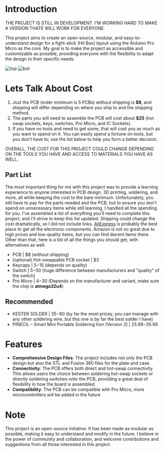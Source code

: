 # Introduction
THE PROJECT IS STILL IN DEVELOPMENT. I'M WORKING HARD TO MAKE A VERSION THATE WILL WORK FOR EVERYONE.

This project aims to create an open-source, modular, and easy-to-understand design for a fight-stick (Hit Box) layout using the Arduino Pro Micro as the core.
My goal is to make the project as accessible and customizable as possible, providing everyone with the flexibility to adapt the design to their specific needs.

![top](https://github.com/Taialt97/mini-hitbox-pcb/assets/45160819/a9b5a59a-0500-422f-be36-5845a719662f)
![bot](https://github.com/Taialt97/mini-hitbox-pcb/assets/45160819/0649b3d5-1120-448b-bb93-668e5914f3f8)

# Lets Talk About Cost

1. Just the PCB (order minimum is 5 PCBs) without shipping is **$8**, and shipping will differ depending on where you ship to and the shipping method.
2. The parts you will need to assemble the PCB will cost about **$25** (hot swap sockets, keys, switches, Pro Micro, and IC Sockets).
3. If you have no tools and need to get some, that will cost you as much as you want to spend on it. You can easily spend a fortune on tools, but you don't have to; use the list below to help you form a better decision.

OVERALL, THE COST FOR THIS PROJECT COULD CHANGE DEPENDING ON THE TOOLS YOU HAVE AND ACCESS TO MATERIALS YOU HAVE AS WELL.

## Part List 

The most important thing for me with this project was to provide a learning experience to anyone interested in PCB design, 3D printing, soldering, and more, all while keeping the cost to the bare minimum. Unfortunately, you still have to pay for the parts needed and the PCB, but to ensure you don't spend on unnecessary items while still learning, I handled all the spending for you. I've assembled a list of everything you'll need to complete this project, and I'll strive to keep this list updated. Shipping could change the cost dramatically, so I did not include links. [AliExpress](https://www.aliexpress.com) is probably the best place to get all the electronic components. Amazon is not so great due to high prices and low-quality items, but you can find decent items there. Other than that, here is a list of all the things you should get, with alternatives as well.

- PCB | $8 (without shipping)
- (optional) Hot-swappable PCB socket | $3
- Keycaps | $5-$15 (depends on quality)
- Switch | $5-$50 (huge difference between manufacturers and "quality" of the switch)
- Pro Micro | $4-$30 (Depends on the manufacturer and variant, make sure the chip is **atmega32u4**)

## Recommended

- KESTER SOLDER | $35-$60 (by far the most pricey, you can manage with any other soldering wire, but this one is by far the best solder I have)
- PINECIL – Smart Mini Portable Soldering Iron (Version 2) | $25.99-$35.99

# Features
- **Comprehensive Design Files**: The project includes not only the PCB design but also the STL and Fusion 360 files for the plate and case.
- **Connectivity**: The PCB offers both direct and hot-swap connectivity. This allows users the choice between soldering hot-swap sockets or directly soldering switches onto the PCB, providing a great deal of flexibility in how the board is assembled.
- **Compatibility**: The PCB can be compatible with Pro Micro, more microcontrollers will be added in the future

# Note
This project is an open-source initiative. It has been made as modular as possible, making it easy to understand and modify in the future. I believe in the power of community and collaboration, and welcome contributions and suggestions from all those interested in this project.

